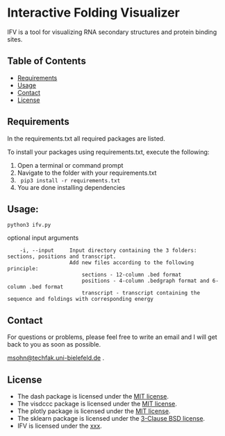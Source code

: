# Interactive Folding Visualizer
IFV is a tool for visualizing RNA secondary structures and protein binding sites.

## Table of Contents

* [Requirements](#requirements)
* [Usage](#usage)
* [Contact](#contact)
* [License](#license)

## Requirements

In the requirements.txt all required packages are listed.

To install your packages using requirements.txt, execute the following:
1. Open a terminal or command prompt
2. Navigate to the folder with your requirements.txt
3. ``` pip3 install -r requirements.txt```
4. You are done installing dependencies

## Usage:

```
python3 ifv.py
```

optional input arguments
```
    -i, --input     Input directory containing the 3 folders: sections, positions and transcript.
                    Add new files according to the following principle:
                        sections - 12-column .bed format
                        positions - 4-column .bedgraph format and 6-column .bed format
                        transcript - transcript containing the sequence and foldings with corresponding energy     
```
## Contact

For questions or problems, please feel free to write an email and I will get back to you as soon as possible.

[msohn@techfak.uni-bielefeld.de](mailto:msohn@techfak.uni-bielefeld.de)
.

## License

* The dash package is licensed under the [MIT license](https://github.com/plotly/dash/blob/dev/LICENSE).
* The visdccc package is licensed under the [MIT license](https://github.com/jimmybow/visdcc/blob/master/LICENSE.txt).
* The plotly package is licensed under the [MIT license](https://github.com/plotly/plotly.py/blob/master/LICENSE.txt).
* The sklearn package is licensed under the [3-Clause BSD license](https://github.com/scikit-learn/scikit-learn/blob/main/COPYING).
* IFV is licensed under the [xxx](xxx).
